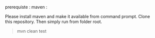 prerequiste : maven : 

Please install maven and make it available from command prompt.
Clone this repository.
Then simply run from folder root.

>mvn clean test
